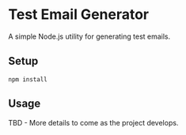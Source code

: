 # Test Email Generator

A simple Node.js utility for generating test emails.

## Setup

```
npm install
```

## Usage

TBD - More details to come as the project develops.
